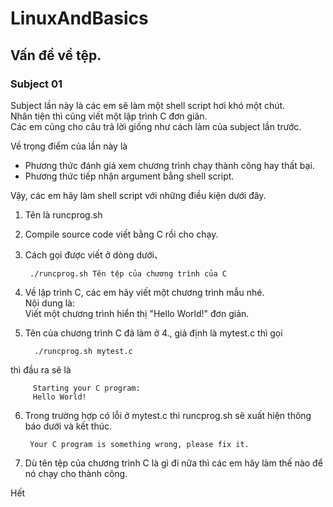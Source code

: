 LinuxAndBasics
==============

Vấn đề về tệp.
---------------------

### Subject 01 

Subject lần này là các em sẽ làm một shell script hơi khó một chút.  
Nhân tiện thì cũng viết một lập trình C đơn giản.  
Các em cũng cho câu trả lời giống như cách làm của subject lần trước.  


Về trọng điểm của lần này là  

* Phương thức đánh giá xem chương trình chạy thành công hay thất bại.
* Phương thức tiếp nhận argument bằng shell script.

Vậy, các em hãy làm shell script với những điều kiện dưới đây.  

1. Tên là runcprog.sh
2. Compile source code viết bằng C rồi cho chạy.
3. Cách gọi được viết ở dòng dưới、

        ./runcprog.sh Tên tệp của chương trình của C
4. Về lập trình C, các em hãy viết một chương trình mẫu nhé.   
Nội dung là:  
Viết một chương trình hiển thị "Hello World!" đơn giản.
5. Tên của chương trình C đã làm ở 4., giả định là mytest.c thì gọi 

         ./runcprog.sh mytest.c
thì đầu ra sẽ là  

         Starting your C program:  
         Hello World!

6. Trong trường hợp có lỗi ở mytest.c thì runcprog.sh sẽ xuất hiện thông báo dưới và kết thúc.  

        Your C program is something wrong, please fix it.

7. Dù tên tệp của chương trình C là gì đi nữa thì các em hãy làm thế nào để nó chạy cho thành công.

Hết
